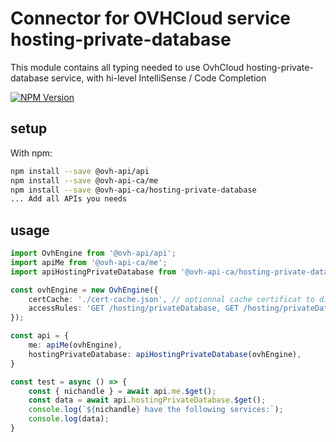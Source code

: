 # Connector for OVHCloud service hosting-private-database

This module contains all typing needed to use OvhCloud hosting-private-database service, with hi-level IntelliSense / Code Completion

[![NPM Version](https://img.shields.io/npm/v/@ovh-api-ca/hosting-private-database.svg?style=flat)](https://www.npmjs.org/package/@ovh-api-ca/hosting-private-database)

## setup

With npm:
````bash
npm install --save @ovh-api/api
npm install --save @ovh-api-ca/me
npm install --save @ovh-api-ca/hosting-private-database
... Add all APIs you needs
````

## usage

````typescript
import OvhEngine from '@ovh-api/api';
import apiMe from '@ovh-api-ca/me';
import apiHostingPrivateDatabase from '@ovh-api-ca/hosting-private-database';

const ovhEngine = new OvhEngine({ 
    certCache: './cert-cache.json', // optionnal cache certificat to disk
    accessRules: 'GET /hosting/privateDatabase, GET /hosting/privateDatabase/*, GET /me', // optionnal limit the requested privileges.
});

const api = {
    me: apiMe(ovhEngine),
    hostingPrivateDatabase: apiHostingPrivateDatabase(ovhEngine),
}

const test = async () => {
    const { nichandle } = await api.me.$get();
    const data = await api.hostingPrivateDatabase.$get();
    console.log(`${nichandle} have the following services:`);
    console.log(data);
}

````